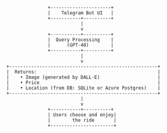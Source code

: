 
                   +----------------------+
                   |    Telegram Bot UI   |
                   +-----------+----------+
                               |
                               v
                   +-----------+----------+
                   |  Query Processing    |
                   |      (GPT-40)        |
                   +-----------+----------+
                               |
                               v
    +------------------------------------------------------+
    |  Returns:                                            |
    |    • Image (generated by DALL-E)                     |
    |    • Price                                           |
    |    • Location (from DB: SQLite or Azure Postgres)    |
    +------------------------------------------------------+
                               |
                               v
                   +-----------+----------+
                   | Users choose and enjoy|
                   |        the ride       |
                   +-----------------------+
